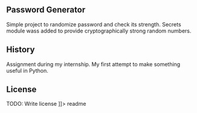 ## Password Generator
 Simple project to randomize password and check its strength.
 Secrets module wass added to provide cryptographically strong random numbers.
 
 
 
 ## History
 
 Assignment during my internship. My first attempt to make something useful in Python. 
 
 ## License
 
 TODO: Write license
 ]]></content>
 <tabTrigger>readme</tabTrigger>
 </snippet>
